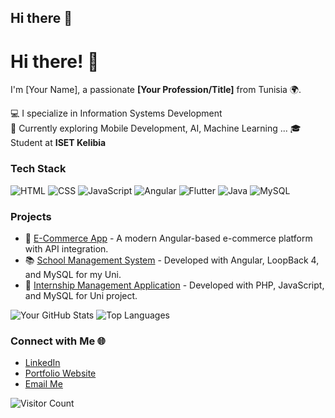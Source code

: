 ## Hi there 👋

<!--
**oussemabouzidi/oussemabouzidi** is a ✨ _special_ ✨ repository because its `README.md` (this file) appears on your GitHub profile.

Here are some ideas to get you started:

- 🔭 I’m currently working on ...
- 🌱 I’m currently learning ...
- 👯 I’m looking to collaborate on ...
- 🤔 I’m looking for help with ...
- 💬 Ask me about ...
- 📫 How to reach me: ...
- 😄 Pronouns: ...
- ⚡ Fun fact: ...
-->

# Hi there! 👋

I'm [Your Name], a passionate **[Your Profession/Title]** from Tunisia 🌍.

💻 I specialize in Information Systems Development  
🚀 Currently exploring Mobile Development, AI, Machine Learning ...
🎓 Student at **ISET Kelibia**

### Tech Stack

![HTML](https://img.shields.io/badge/-HTML-orange?logo=html5&logoColor=white)
![CSS](https://img.shields.io/badge/-CSS-blue?logo=css3&logoColor=white)
![JavaScript](https://img.shields.io/badge/-JavaScript-yellow?logo=javascript&logoColor=white)
![Angular](https://img.shields.io/badge/-Angular-red?logo=angular&logoColor=white)
![Flutter](https://img.shields.io/badge/-Flutter-blue?logo=flutter&logoColor=white)
![Java](https://img.shields.io/badge/-Java-brown?logo=java&logoColor=white)
![MySQL](https://img.shields.io/badge/-MySQL-blue?logo=mysql&logoColor=white)

### Projects

- 🛒 [E-Commerce App](https://github.com/oussemabouzidi/E-commerce-client-) - A modern Angular-based e-commerce platform with API integration.
- 📚 [School Management System](https://github.com/oussemabouzidi/Gestion-de-cour-de-l-ISET) - Developed with Angular, LoopBack 4, and MySQL for my Uni.
- 🔐 [Internship Management Application](https://github.com/oussemabouzidi/Module-de-Gestion-des-Stages) - Developed with PHP, JavaScript, and MySQL for Uni project.

![Your GitHub Stats](https://github-readme-stats.vercel.app/api?username=oussemabouzidi&show_icons=true&theme=radical)
![Top Languages](https://github-readme-stats.vercel.app/api/top-langs/?username=oussemabouzidi&layout=compact&theme=radical)

### Connect with Me 🌐

- [LinkedIn](https://www.linkedin.com/in/oussema-bouzidi/)
- [Portfolio Website](https://yourwebsite.com)
- [Email Me](mailto:bouzidioussema16@gmail.com)

![Visitor Count](https://visitor-badge.glitch.me/badge?page_id=oussemabouzidi.oussemabouzidi)
